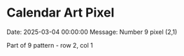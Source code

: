 # Calendar Art Pixel

Date: 2025-03-04 00:00:00
Message: Number 9 pixel (2,1)

Part of 9 pattern - row 2, col 1
